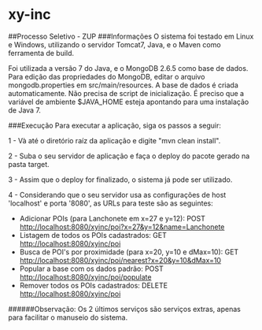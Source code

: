 xy-inc
=
##Processo Seletivo - ZUP
###Informações
O sistema foi testado em Linux e Windows, utilizando o servidor Tomcat7, Java, e o Maven como ferramenta de build.

Foi utilizada a versão 7 do Java, e o MongoDB 2.6.5 como base de dados.
Para edição das propriedades do MongoDB, editar o arquivo mongodb.properties em src/main/resources.
A base de dados é criada automaticamente. Não precisa de script de inicialização.
É preciso que a variável de ambiente $JAVA_HOME esteja apontando para uma instalação de Java 7.

###Execução
Para executar a aplicação, siga os passos a seguir:

1 - Và até o diretório raíz da aplicação e digite "mvn clean install".

2 - Suba o seu servidor de aplicação e faça o deploy do pacote gerado na pasta target.

3 - Assim que o deploy for finalizado, o sistema já pode ser utilizado.

4 - Considerando que o seu servidor usa as configurações de host 'localhost' e porta '8080', as URLs para teste são as seguintes:

- Adicionar POIs (para Lanchonete em x=27 e y=12): POST [http://localhost:8080/xyinc/poi?x=27&y=12&name=Lanchonete](http://localhost:8080/xyinc/poi?x=27&y=12&name=Lanchonete)
- Listagem de todos os POIs cadastrados: GET [http://localhost:8080/xyinc/poi](http://localhost:8080/xyinc/poi)
- Busca de POI's por proximidade (para x=20, y=10 e dMax=10): GET [http://localhost:8080/xyinc/poi/nearest?x=20&y=10&dMax=10](http://localhost:8080/xyinc/poi/nearest?x=20&y=10&dMax=10)
- Popular a base com os dados padrão: POST [http://localhost:8080/xyinc/poi/populate](http://localhost:8080/xyinc/poi/populate)
- Remover todos os POIs cadastrados: DELETE [http://localhost:8080/xyinc/poi](http://localhost:8080/xyinc/poi)

######Observação: Os 2 últimos serviços são serviços extras, apenas para facilitar o manuseio do sistema.
